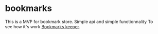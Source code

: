 # bookmarks
This is a MVP for bookmark store. Simple api and simple functionnality
To see how it's work [Bookmarks keeper](http://brown-fox.ru/). 

